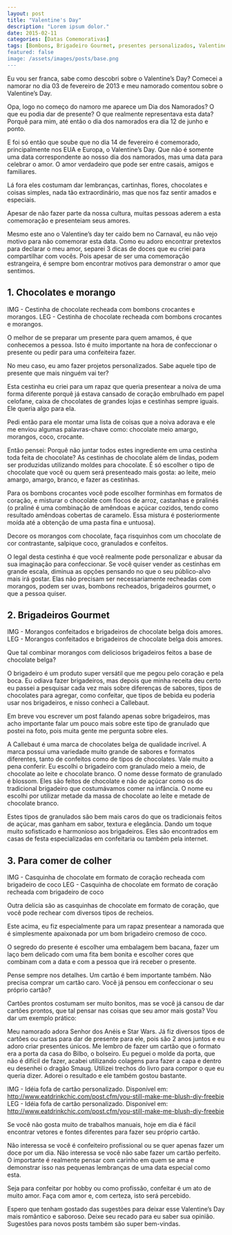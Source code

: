 ```yaml
---
layout: post
title: "Valentine's Day"
description: "Lorem ipsum dolor."
date: 2015-02-11
categories: [Datas Comemorativas]
tags: [Bombons, Brigadeiro Gourmet, presentes personalizados, Valentine's Day]
featured: false
image: /assets/images/posts/base.png
---
```


Eu vou ser franca, sabe como descobri sobre o Valentine’s Day? Comecei a namorar no dia 03 de fevereiro de 2013 e meu namorado comentou sobre o Valentine’s Day.

Opa, logo no começo do namoro me aparece um Dia dos Namorados? O que eu podia dar de presente? O que realmente representava esta data? Porquê para mim, até então o dia dos namorados era dia 12 de junho e ponto.

E foi só então que soube que no dia 14 de fevereiro é comemorado, principalmente nos EUA e Europa, o Valentine’s Day. Que não é somente uma data correspondente ao nosso dia dos namorados, mas uma data para celebrar o amor. O amor verdadeiro que pode ser entre casais, amigos e familiares.

Lá fora eles costumam dar lembranças, cartinhas, flores, chocolates e coisas simples, nada tão extraordinário, mas que nos faz sentir amados e especiais.

Apesar de não fazer parte da nossa cultura, muitas pessoas aderem a esta comemoração e presenteiam seus amores.

Mesmo este ano o Valentine’s day ter caído bem no Carnaval, eu não vejo motivo para não comemorar esta data. Como eu adoro encontrar pretextos para declarar o meu amor, separei 3 dicas de doces que eu criei para compartilhar com vocês. Pois apesar de ser uma comemoração estrangeira, é sempre bom encontrar motivos para demonstrar o amor que sentimos.

## 1. Chocolates e morango

IMG - Cestinha de chocolate recheada com bombons crocantes e morangos.
LEG - Cestinha de chocolate recheada com bombons crocantes e morangos.

O melhor de se preparar um presente para quem amamos, é que conhecemos a pessoa. Isto é muito importante na hora de confeccionar o presente ou pedir para uma confeiteira fazer.

No meu caso, eu amo fazer projetos personalizados. Sabe aquele tipo de presente que mais ninguém vai ter?

Esta cestinha eu criei para um rapaz que queria presentear a noiva de uma forma diferente porquê já estava cansado de coração embrulhado em papel celofane, caixa de chocolates de grandes lojas e cestinhas sempre iguais. Ele queria algo para ela.

Pedi então para ele montar uma lista de coisas que a noiva adorava e ele me enviou algumas palavras-chave como: chocolate meio amargo, morangos, coco, crocante.

Então pensei: Porquê não juntar todos estes ingrediente em uma cestinha toda feita de chocolate? As cestinhas de chocolate além de lindas, podem ser produzidas utilizando moldes para chocolate. É só escolher o tipo de chocolate que você ou quem será presenteado mais gosta: ao leite, meio amargo, amargo, branco, e fazer as cestinhas.

Para os bombons crocantes você pode escolher forminhas em formatos de coração, e misturar o chocolate com flocos de arroz, castanhas e pralinés (o praliné é uma combinação de amêndoas e açúcar cozidos, tendo como resultado amêndoas cobertas de caramelo. Essa mistura é posteriormente moída até a obtenção de uma pasta fina e untuosa).

Decore os morangos com chocolate, faça risquinhos com um chocolate de cor contrastante, salpique coco, granulados e confeitos.

O legal desta cestinha é que você realmente pode personalizar e abusar da sua imaginação para confeccionar. Se você quiser vender as cestinhas em grande escala, diminua as opções pensando no que o seu público-alvo mais irá gostar. Elas não precisam ser necessariamente recheadas com morangos, podem ser uvas, bombons recheados, brigadeiros gourmet, o que a pessoa quiser.

## 2. Brigadeiros Gourmet

IMG - Morangos confeitados e brigadeiros de chocolate belga dois amores.
LEG - Morangos confeitados e brigadeiros de chocolate belga dois amores.

Que tal combinar morangos com deliciosos brigadeiros feitos a base de chocolate belga?

O brigadeiro é um produto super versátil que me pegou pelo coração e pela boca. Eu odiava fazer brigadeiros, mas depois que minha receita deu certo eu passei a pesquisar cada vez mais sobre diferenças de sabores, tipos de chocolates para agregar, como confeitar, que tipos de bebida eu poderia usar nos brigadeiros, e nisso conheci a Callebaut.

Em breve vou escrever um post falando apenas sobre brigadeiros, mas acho importante falar um pouco mais sobre este tipo de granulado que postei na foto, pois muita gente me pergunta sobre eles.

A Callebaut é uma marca de chocolates belga de qualidade incrível. A marca possui uma variedade muito grande de sabores e formatos diferentes, tanto de confeitos como de tipos de chocolates. Vale muito a pena conferir. Eu escolhi o brigadeiro com granulado meio a meio, de chocolate ao leite e chocolate branco. O nome desse formato de granulado é blossom. Eles são feitos de chocolate e não de açúcar como os do tradicional brigadeiro que costumávamos comer na infância. O nome eu escolhi por utilizar metade da massa de chocolate ao leite e metade de chocolate branco.

Estes tipos de granulados são bem mais caros do que os tradicionais feitos de açúcar, mas ganham em sabor, textura e elegância. Dando um toque muito sofisticado e harmonioso aos brigadeiros. Eles são encontrados em casas de festa especializadas em confeitaria ou também pela internet.

## 3. Para comer de colher

IMG - Casquinha de chocolate em formato de coração recheada com brigadeiro de coco
LEG - Casquinha de chocolate em formato de coração recheada com brigadeiro de coco

Outra delícia são as casquinhas de chocolate em formato de coração, que você pode rechear com diversos tipos de recheios.

Este acima, eu fiz especialmente para um rapaz presentear a namorada que é simplesmente apaixonada por um bom brigadeiro cremoso de coco.

O segredo do presente é escolher uma embalagem bem bacana, fazer um laço bem delicado com uma fita bem bonita e escolher cores que combinam com a data e com a pessoa que irá receber o presente.

Pense sempre nos detalhes. Um cartão é bem importante também. Não precisa comprar um cartão caro. Você já pensou em confeccionar o seu próprio cartão?

Cartões prontos costumam ser muito bonitos, mas se você já cansou de dar cartões prontos, que tal pensar nas coisas que seu amor mais gosta? Vou dar um exemplo prático:

Meu namorado adora Senhor dos Anéis e Star Wars. Já fiz diversos tipos de cartões ou cartas para dar de presente para ele, pois são 2 anos juntos e eu adoro criar presentes únicos. Me lembro de fazer um cartão que o formato era a porta da casa do Bilbo, o bolseiro. Eu peguei o molde da porta, que não é difícil de fazer, acabei utilizando colagens para fazer a capa e dentro eu desenhei o dragão Smaug. Utilizei trechos do livro para compor o que eu queria dizer. Adorei o resultado e ele também gostou bastante.

IMG - Idéia fofa de cartão personalizado. Disponível em: http://www.eatdrinkchic.com/post.cfm/you-still-make-me-blush-diy-freebie
LEG - Idéia fofa de cartão personalizado. Disponível em: http://www.eatdrinkchic.com/post.cfm/you-still-make-me-blush-diy-freebie

Se você não gosta muito de trabalhos manuais, hoje em dia é fácil encontrar vetores e fontes diferentes para fazer seu próprio cartão.

Não interessa se você é confeiteiro profissional ou se quer apenas fazer um doce por um dia. Não interessa se você não sabe fazer um cartão perfeito. O importante é realmente pensar com carinho em quem se ama e demonstrar isso nas pequenas lembranças de uma data especial como esta.

Seja para confeitar por hobby ou como profissão, confeitar é um ato de muito amor. Faça com amor e, com certeza, isto será percebido.

Espero que tenham gostado das sugestões para deixar esse Valentine’s Day mais romântico e saboroso. Deixe seu recado para eu saber sua opinião. Sugestões para novos posts também são super bem-vindas.
